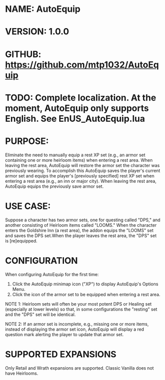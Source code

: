 # NAME: AutoEquip
# VERSION: 1.0.0 
# GITHUB: https://github.com/mtp1032/AutoEquip
# TODO: Complete localization. At the moment, AutoEquip only supports English. See EnUS_AutoEquip.lua
# PURPOSE:
Eliminate the need to manually equip a rest XP set (e.g., an armor set containing one or more heirloom items) when entering a rest area. When leaving the rest area, AutoEquip will restore the armor set the character was previously wearing. To accomplish this AutoEquip saves the player's current armor set and equips the player's [previously specified] rest XP set when entering a rest area (e.g., an inn or major city). When leaving the rest area, AutoEquip equips the previously save armor set.
# USE CASE:
Suppose a character has two armor sets, one for questing called "DPS," and another consisting of Heirloom items called "LOOMS." When the character enters the Goldshire Inn (a rest area), the addon equips the "LOOMS" set and saves the DPS set.When the player leaves the rest area, the "DPS" set is [re]equipped.
# CONFIGURATION
When configuring AutoEquip for the first time:
1. Click the AutoEquip minimap icon ("XP") to display AutoEquip's Options Menu.
2. Click the icon of the armor set to be equipped when entering a rest area.

NOTE 1: Heirloom sets will often be your most potent DPS or Healing set (especially at lower levels) so that, in some configurations the "resting" set and the "DPS" set will be identical.

NOTE 2: If an armor set is incomplete, e.g., missing one or more items, instead of displaying the armor set icon, AutoEquip will display a red question mark alerting the player to update that armor set.

# SUPPORTED EXPANSIONS
Only Retail and Wrath expansions are supported. Classic Vanilla does not have Heirlooms.